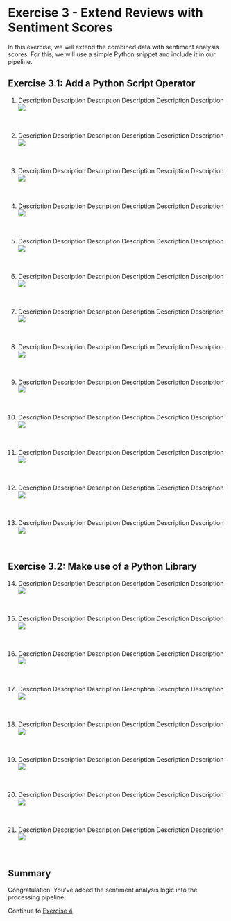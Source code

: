 # Exercise 3 - Extend Reviews with Sentiment Scores

In this exercise, we will extend the combined data with sentiment analysis scores.
For this, we will use a simple Python snippet and include it in our pipeline.

## Exercise 3.1: Add a Python Script Operator

1. Description Description Description Description Description Description
<br>![](./images/100_create_sentiment.png)
<br/>

2. Description Description Description Description Description Description
<br>![](./images/101_copy.png)
<br/>

3. Description Description Description Description Description Description
<br>![](./images/102_paste.png)
<br/>

4. Description Description Description Description Description Description
<br>![](./images/103_add_python.png)
<br/>

5. Description Description Description Description Description Description
<br>![](./images/104_add_port.png)
<br/>

6. Description Description Description Description Description Description
<br>![](./images/105_input.png)
<br/>

7. Description Description Description Description Description Description
<br>![](./images/106_wiretap.png)
<br/>

8. Description Description Description Description Description Description
<br>![](./images/107_output.png)
<br/>

9. Description Description Description Description Description Description
<br>![](./images/108_connect.png)
<br/>

10. Description Description Description Description Description Description
<br>![](./images/109_script.png)
<br/>

11. Description Description Description Description Description Description
<br>![](./images/110_editor.png)
<br/>

12. Description Description Description Description Description Description
<br>![](./images/112_exec.png)
<br/>

13. Description Description Description Description Description Description
<br>![](./images/113_debug.png)
<br/>

## Exercise 3.2: Make use of a Python Library

14. Description Description Description Description Description Description
<br>![](./images/114_group.png)
<br/>

15. Description Description Description Description Description Description
<br>![](./images/115_add_tag.png)
<br/>

16. Description Description Description Description Description Description
<br>![](./images/116_textblob.png)
<br/>

17. Description Description Description Description Description Description
<br>![](./images/117_copy_header.png)
<br/>

18. Description Description Description Description Description Description
<br>![](./images/118_copy_rest.png)
<br/>

19. Description Description Description Description Description Description
<br>![](./images/119_result.png)
<br/>

20. Description Description Description Description Description Description
<br>![](./images/120_exec_debug.png)
<br/>

21. Description Description Description Description Description Description
<br>![](./images/121_debug.png)
<br/>


## Summary

Congratulation! You've added the sentiment analysis logic into the processing pipeline.

Continue to [Exercise 4](../ex4/README.md)
